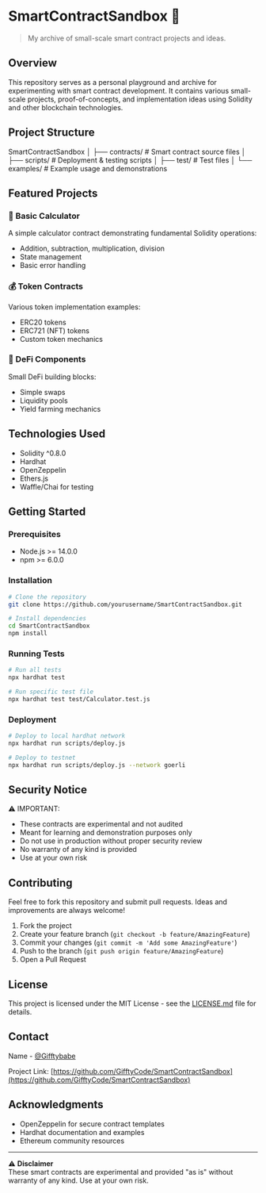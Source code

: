 # SmartContractSandbox 🔮
> My archive of small-scale smart contract projects and ideas.

## Overview
This repository serves as a personal playground and archive for experimenting with smart contract development. It contains various small-scale projects, proof-of-concepts, and implementation ideas using Solidity and other blockchain technologies.

## Project Structure

SmartContractSandbox
│
├── contracts/          # Smart contract source files
│
├── scripts/           # Deployment & testing scripts
│
├── test/             # Test files
│
└── examples/         # Example usage and demonstrations

## Featured Projects

### 🧮 Basic Calculator
A simple calculator contract demonstrating fundamental Solidity operations:
- Addition, subtraction, multiplication, division
- State management
- Basic error handling

### 💰 Token Contracts
Various token implementation examples:
- ERC20 tokens
- ERC721 (NFT) tokens
- Custom token mechanics

### 🔄 DeFi Components
Small DeFi building blocks:
- Simple swaps
- Liquidity pools
- Yield farming mechanics

## Technologies Used
- Solidity ^0.8.0
- Hardhat
- OpenZeppelin
- Ethers.js
- Waffle/Chai for testing

## Getting Started

### Prerequisites
- Node.js >= 14.0.0
- npm >= 6.0.0

### Installation
```bash
# Clone the repository
git clone https://github.com/yourusername/SmartContractSandbox.git

# Install dependencies
cd SmartContractSandbox
npm install
```

### Running Tests
```bash
# Run all tests
npx hardhat test

# Run specific test file
npx hardhat test test/Calculator.test.js
```

### Deployment
```bash
# Deploy to local hardhat network
npx hardhat run scripts/deploy.js

# Deploy to testnet
npx hardhat run scripts/deploy.js --network goerli
```

## Security Notice
⚠️ IMPORTANT:
- These contracts are experimental and not audited
- Meant for learning and demonstration purposes only
- Do not use in production without proper security review
- No warranty of any kind is provided
- Use at your own risk

## Contributing
Feel free to fork this repository and submit pull requests. Ideas and improvements are always welcome!

1. Fork the project
2. Create your feature branch (`git checkout -b feature/AmazingFeature`)
3. Commit your changes (`git commit -m 'Add some AmazingFeature'`)
4. Push to the branch (`git push origin feature/AmazingFeature`)
5. Open a Pull Request

## License
This project is licensed under the MIT License - see the [LICENSE.md](LICENSE.md) file for details.

## Contact
 Name - [@Gifftybabe](https://twitter.com/Gifftybabe)

Project Link: [https://github.com/GifftyCode/SmartContractSandbox](https://github.com/GifftyCode/SmartContractSandbox)

## Acknowledgments
- OpenZeppelin for secure contract templates
- Hardhat documentation and examples
- Ethereum community resources

---
⚠️ **Disclaimer**  
These smart contracts are experimental and provided "as is" without warranty of any kind. Use at your own risk.